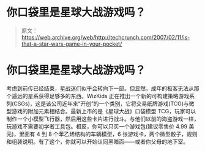 # 你口袋里是星球大战游戏吗？

> 原文：<https://web.archive.org/web/http://techcrunch.com/2007/02/11/is-that-a-star-wars-game-in-your-pocket/>

# 你口袋里是星球大战游戏吗？

考虑到前传已经结束，星战迷们似乎会转向下一部。但显然，成年的极客无法从那个遥远的星系获得足够多的东西。WizKids 正在推出一个新的可构建策略游戏系列(CSGs)，这是该公司近年来“开创”的一个类别，它将交易纸牌游戏(TCG)与微型游戏的附加元素相结合。最新上市的是《星球大战》口袋模型 TCG，玩家可以制作一个小模型飞行器，然后用这些卡片进行战斗。与他们以前的海盗游戏一样，玩游戏不需要初学者工具包。相反，你可以只买一个游戏包(建议零售价 4.99 美元)，里面有 4 到 8 个苯乙烯结构的车辆模型，6 张游戏卡，两个微型骰子，规则和组装说明。有了这个，你就可以开始认同黑暗面——或者你父母的地下室。